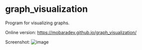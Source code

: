 # graph_visualization
Program for visualizing graphs.

Online version: https://mobaradev.github.io/graph_visualization/


Screenshot:
![image](https://user-images.githubusercontent.com/47989986/134516784-8817ebb2-0dff-4cb4-bdaf-4a19b30fd1d5.png)
